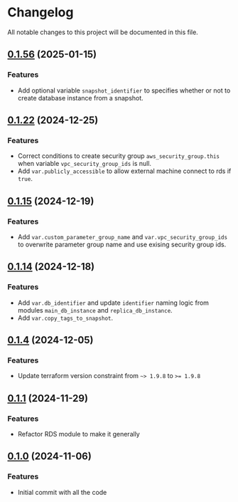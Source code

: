 # Changelog

All notable changes to this project will be documented in this file.

## [0.1.56]() (2025-01-15)
### Features

* Add optional variable `snapshot_identifier` to specifies whether or not to create database instance from a snapshot.

## [0.1.22]() (2024-12-25)

### Features

* Correct conditions to create security group `aws_security_group.this` when variable `vpc_security_group_ids` is null.
* Add `var.publicly_accessible` to allow external machine connect to rds if `true`.

## [0.1.15]() (2024-12-19)

### Features

* Add `var.custom_parameter_group_name` and `var.vpc_security_group_ids` to overwrite parameter group name and use
  exising security group ids.

## [0.1.14]() (2024-12-18)

### Features

* Add `var.db_identifier` and update `identifier` naming logic from modules `main_db_instance` and
  `replica_db_instance`.
* Add `var.copy_tags_to_snapshot`.

## [0.1.4]() (2024-12-05)

### Features

* Update terraform version constraint from `~> 1.9.8` to `>= 1.9.8`

## [0.1.1]() (2024-11-29)

### Features

* Refactor RDS module to make it generally

## [0.1.0]() (2024-11-06)

### Features

* Initial commit with all the code

